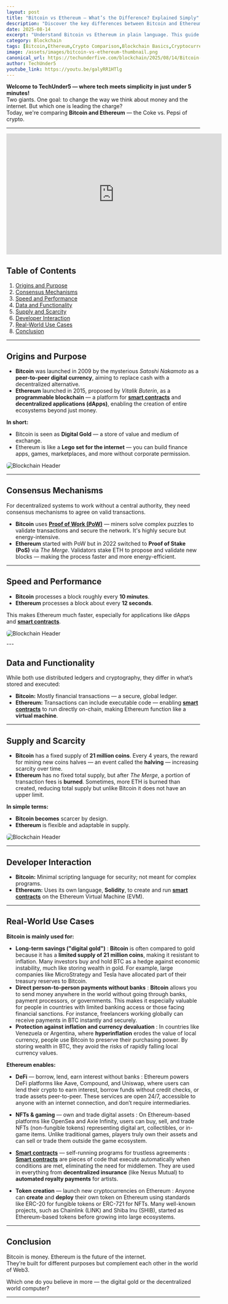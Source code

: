 ```yaml
---
layout: post
title: "Bitcoin vs Ethereum — What’s the Difference? Explained Simply"
description: "Discover the key differences between Bitcoin and Ethereum, from purpose and technology to speed, supply, and real-world use cases — explained in simple terms."
date: 2025-08-14
excerpt: "Understand Bitcoin vs Ethereum in plain language. This guide covers how they work, what they’re used for, and why they’re fundamentally different, with real-world analogies and examples."
category: Blockchain
tags: [Bitcoin,Ethereum,Crypto Comparison,Blockchain Basics,Cryptocurrency Education,Proof of Work,Proof of Stake,Bitcoin vs Ethereum,Smart Contracts,Digital Gold,Decentralized Apps,DeFi,Crypto Explained,TechUnder5]
image: /assets/images/bitcoin-vs-ethereum-thumbnail.png
canonical_url: https://techunderfive.com/blockchain/2025/08/14/Bitcoin-vs-Ethereum.html
author: TechUnder5
youtube_link: https://youtu.be/galyRR1HTlg
---
```

<!-- Structured Data for SEO -->
<script type="application/ld+json">
{
  "@context": "https://schema.org",
  "@type": "BlogPosting",
  "headline": "Bitcoin vs Ethereum — What’s the Difference? Explained Simply",
  "description": "Discover the key differences between Bitcoin and Ethereum, from purpose and technology to speed, supply, and real-world use cases — explained in simple terms.",
  "image": "/assets/images/bitcoin-vs-ethereum-thumbnail.png",
  "author": {
    "@type": "Person",
    "name": "TechUnder5"
  },
  "datePublished": "2025-08-14",
  "mainEntityOfPage": {
    "@type": "WebPage",
    "@id": "https://techunderfive.com/blockchain/2025/08/14/Bitcoin-vs-Ethereum.html"
  },
  "publisher": {
    "@type": "Organization",
    "name": "TechUnder5",
    "logo": {
      "@type": "ImageObject",
      "url": "https://techunderfive.com/assets/images/logonobg.png"
    }
  }
}
</script>

**Welcome to TechUnder5 — where tech meets simplicity in just under 5 minutes!**  
Two giants. One goal: to change the way we think about money and the internet. But which one is leading the charge?  
Today, we're comparing **Bitcoin and Ethereum** — the Coke vs. Pepsi of crypto.

---

<div style="text-align: left; margin-bottom: 20px;">
  <iframe width="560" height="315" 
          src="https://www.youtube.com/embed/galyRR1HTlg"
          title="Bitcoin vs Ethereum — What’s the Difference? Explained Simply" 
          frameborder="0" 
          allow="accelerometer; autoplay; clipboard-write; encrypted-media; gyroscope; picture-in-picture" 
          allowfullscreen>
  </iframe>
</div>

<script type="application/ld+json">
{
  "@context": "http://schema.org",
  "@type": "VideoObject",
  "name": "Bitcoin vs Ethereum — What’s the Difference? Explained Simply",
  "description": "Discover the key differences between Bitcoin and Ethereum, from purpose and technology to speed, supply, and real-world use cases — explained in simple terms.",
  "thumbnailUrl": "https://img.youtube.com/vi/galyRR1HTlg/hqdefault.jpg",
  "uploadDate": "2025-08-14",
  "duration": "PT5M0S",
  "contentUrl": "https://www.youtube.com/watch?v=galyRR1HTlg",
  "embedUrl": "https://www.youtube.com/embed/galyRR1HTlg"
}
</script>

## Table of Contents

1. [Origins and Purpose](#origins-and-purpose)  
2. [Consensus Mechanisms](#consensus-mechanisms)  
3. [Speed and Performance](#speed-and-performance)  
4. [Data and Functionality](#data-and-functionality)  
5. [Supply and Scarcity](#supply-and-scarcity)  
6. [Developer Interaction](#developer-interaction)  
7. [Real-World Use Cases](#real-world-use-cases)  
8. [Conclusion](#conclusion)  

---

## Origins and Purpose

- **Bitcoin** was launched in 2009 by the mysterious *Satoshi Nakamoto* as a **peer-to-peer digital currency**, aiming to replace cash with a decentralized alternative.  
- **Ethereum** launched in 2015, proposed by *Vitalik Buterin*, as a **programmable blockchain** — a platform for **[smart contracts](/blockchain/2025/07/12/smart-contract-explained.html)** and **decentralized applications (dApps)**, enabling the creation of entire ecosystems beyond just money.

**In short:**
- Bitcoin is seen as **Digital Gold** — a store of value and medium of exchange.  
- Ethereum is like a **Lego set for the internet** — you can build finance apps, games, marketplaces, and more without corporate permission.

<div style="text-align: left; margin-bottom: 10px;">
  <img src="/assets/images/btc-vs-eth.png" 
       alt="Blockchain Header" 
       style="max-width: 350px; height: auto; border-radius: 6px;">
</div>

---

## Consensus Mechanisms

For decentralized systems to work without a central authority, they need consensus mechanisms to agree on valid transactions.

- **Bitcoin** uses **[Proof of Work (PoW)](/blockchain/2025/08/15/Proof-of-Work-Explained.html)** — miners solve complex puzzles to validate transactions and secure the network. It's highly secure but energy-intensive.  
- **Ethereum** started with PoW but in 2022 switched to **Proof of Stake (PoS)** via *The Merge*. Validators stake ETH to propose and validate new blocks — making the process faster and more energy-efficient.

---

## Speed and Performance

- **Bitcoin** processes a block roughly every **10 minutes**.  
- **Ethereum** processes a block about every **12 seconds**.

This makes Ethereum much faster, especially for applications like dApps and **[smart contracts](/blockchain/2025/07/12/smart-contract-explained.html)**.

<div style="text-align: left; margin-bottom: 10px;">
  <img src="/assets/images/Speed-Performance.png" 
       alt="Blockchain Header" 
       style="max-width: 350px; height: auto; border-radius: 6px;">
</div>
---

## Data and Functionality

While both use distributed ledgers and cryptography, they differ in what’s stored and executed:  
- **Bitcoin:** Mostly financial transactions — a secure, global ledger.  
- **Ethereum:** Transactions can include executable code — enabling **[smart contracts](/blockchain/2025/07/12/smart-contract-explained.html)** to run directly on-chain, making Ethereum function like a **virtual machine**.

---

## Supply and Scarcity

- **Bitcoin** has a fixed supply of **21 million coins**. Every 4 years, the reward for mining new coins halves — an event called the **halving** — increasing scarcity over time.  
- **Ethereum** has no fixed total supply, but after *The Merge*, a portion of transaction fees is **burned**. Sometimes, more ETH is burned than created, reducing total supply but unlike Bitcoin it does not have an upper limit.

**In simple terms:**
- **Bitcoin becomes** scarcer by design.  
- **Ethereum** is flexible and adaptable in supply.

<div style="text-align: left; margin-bottom: 10px;">
  <img src="/assets/images/design.png" 
       alt="Blockchain Header" 
       style="max-width: 350px; height: auto; border-radius: 6px;">
</div>

---

## Developer Interaction

- **Bitcoin:** Minimal scripting language for security; not meant for complex programs.  
- **Ethereum:** Uses its own language, **Solidity**, to create and run **[smart contracts](/blockchain/2025/07/12/smart-contract-explained.html)** on the Ethereum Virtual Machine (EVM).

---

## Real-World Use Cases

**Bitcoin is mainly used for:**

- **Long-term savings ("digital gold")** : **Bitcoin** is often compared to gold because it has a **limited supply of 21 million coins**, making it resistant to inflation. Many investors buy and hold BTC as a hedge against economic instability, much like storing wealth in gold. For example, large companies like MicroStrategy and Tesla have allocated part of their treasury reserves to Bitcoin.  
- **Direct person-to-person payments without banks** : **Bitcoin** allows you to send money anywhere in the world without going through banks, payment processors, or governments. This makes it especially valuable for people in countries with limited banking access or those facing financial sanctions. For instance, freelancers working globally can receive payments in BTC instantly and securely.
- **Protection against inflation and currency devaluation** : In countries like Venezuela or Argentina, where **hyperinflation** erodes the value of local currency, people use Bitcoin to preserve their purchasing power. By storing wealth in BTC, they avoid the risks of rapidly falling local currency values. 

**Ethereum enables:**

- **DeFi** — borrow, lend, earn interest without banks : Ethereum powers DeFi platforms like Aave, Compound, and Uniswap, where users can lend their crypto to earn interest, borrow funds without credit checks, or trade assets peer-to-peer. These services are open 24/7, accessible to anyone with an internet connection, and don’t require intermediaries.

- **NFTs & gaming** — own and trade digital assets : On Ethereum-based platforms like OpenSea and Axie Infinity, users can buy, sell, and trade NFTs (non-fungible tokens) representing digital art, collectibles, or in-game items. Unlike traditional games, players truly own their assets and can sell or trade them outside the game ecosystem.

- **[Smart contracts](/blockchain/2025/07/12/smart-contract-explained.html)** — self-running programs for trustless agreements : **[Smart contracts](/blockchain/2025/07/12/smart-contract-explained.html)** are pieces of code that execute automatically when conditions are met, eliminating the need for middlemen. They are used in everything from **decentralized insurance** (like Nexus Mutual) to **automated royalty payments** for artists.

- **Token creation** — launch new cryptocurrencies on Ethereum : Anyone can **create** and **deploy** their own token on Ethereum using standards like ERC-20 for fungible tokens or ERC-721 for NFTs. Many well-known projects, such as Chainlink (LINK) and Shiba Inu (SHIB), started as Ethereum-based tokens before growing into large ecosystems.

---

## Conclusion

Bitcoin is money. Ethereum is the future of the internet.  
They’re built for different purposes but complement each other in the world of Web3.

Which one do you believe in more — the digital gold or the decentralized world computer?  

---
